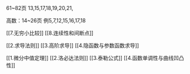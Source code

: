 61~82页
	13,15,17,18,19,20,21,

高数：14~26页
	例5,7,12,15,16,17,18

[[7.无穷小比较]]
[[8.连续性和间断点]]

[[2.求导法则]]
[[3.高阶求导]]
[[4.隐函数与参数函数求导]]

[[1.微分中值定理]]
[[2.洛必达法则]]
[[3.泰勒公式]]
[[4.函数单调性与曲线凹凸性]]